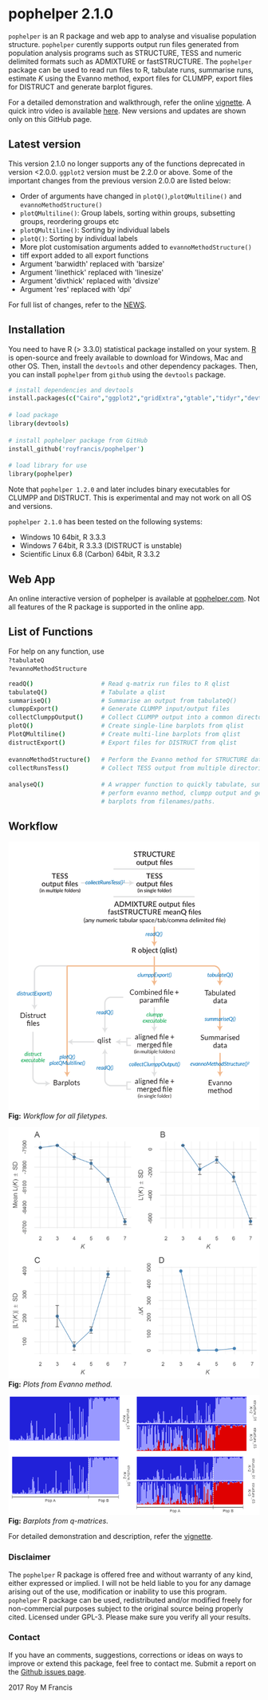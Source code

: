 # pophelper 2.1.0

`pophelper` is an R package and web app to analyse and visualise population structure. `pophelper` curently supports output run files generated from population analysis programs such as STRUCTURE, TESS and numeric delimited formats such as ADMIXTURE or fastSTRUCTURE. The `pophelper` package can be used to read run files to R, tabulate runs, summarise runs, estimate *K* using the Evanno method, export files for CLUMPP, export files for DISTRUCT and generate barplot figures.  

For a detailed demonstration and walkthrough, refer the online [vignette](http://royfrancis.github.io/pophelper/). A quick intro video is available [here](https://www.youtube.com/watch?v=Jyo-88g9dDg). New versions and updates are shown only on this GitHub page.

## Latest version

This version 2.1.0 no longer supports any of the functions deprecated in version <2.0.0. `ggplot2` version must be 2.2.0 or above. Some of the important changes from the previous version 2.0.0 are listed below:

+ Order of arguments have changed in `plotQ()`,`plotQMultiline()` and `evannoMethodStructure()`
+ `plotQMultiline()`: Group labels, sorting within groups, subsetting groups, reordering groups etc
+ `plotQMultiline()`: Sorting by individual labels
+ `plotQ()`: Sorting by individual labels
+ More plot customisation arguments added to `evannoMethodStructure()`
+ tiff export added to all export functions
+ Argument 'barwidth' replaced with 'barsize'
+ Argument 'linethick' replaced with 'linesize'
+ Argument 'divthick' replaced with 'divsize'
+ Argument 'res' replaced with 'dpi'

For full list of changes, refer to the [NEWS](https://github.com/royfrancis/pophelper/blob/master/NEWS).

## Installation  
You need to have R (> 3.3.0) statistical package installed on your system. [R](https://www.r-project.org/) is open-source and freely available to download for Windows, Mac and other OS. Then, install the `devtools` and other dependency packages. Then, you can install `pophelper` from `github` using the `devtools` package.  

```coffee
# install dependencies and devtools
install.packages(c("Cairo","ggplot2","gridExtra","gtable","tidyr","devtools"),dependencies=T)

# load package
library(devtools)

# install pophelper package from GitHub
install_github('royfrancis/pophelper')

# load library for use
library(pophelper)
```

Note that `pophelper 1.2.0` and later includes binary executables for CLUMPP and DISTRUCT. This is experimental and may not work on all OS and versions.

`pophelper 2.1.0` has been tested on the following systems: 

+ Windows 10 64bit, R 3.3.3
+ Windows 7 64bit, R 3.3.3 (DISTRUCT is unstable)
+ Scientific Linux 6.8 (Carbon) 64bit, R 3.3.2

## Web App   
An online interactive version of pophelper is available at [pophelper.com](http://www.pophelper.com). Not all features of the R package is supported in the online app.  

## List of Functions  

For help on any function, use  
`?tabulateQ`  
`?evannoMethodStructure`  

```coffee
readQ()                   # Read q-matrix run files to R qlist
tabulateQ()               # Tabulate a qlist
summariseQ()              # Summarise an output from tabulateQ()
clumppExport()            # Generate CLUMPP input/output files
collectClumppOutput()     # Collect CLUMPP output into a common directory
plotQ()                   # Create single-line barplots from qlist
PlotQMultiline()          # Create multi-line barplots from qlist
distructExport()          # Export files for DISTRUCT from qlist

evannoMethodStructure()   # Perform the Evanno method for STRUCTURE data
collectRunsTess()         # Collect TESS output from multiple directories into one

analyseQ()                # A wrapper function to quickly tabulate, summarise, 
                          # perform evanno method, clumpp output and generate
                          # barplots from filenames/paths.
```

## Workflow 

![Workflow](vignettes/workflow.png)  
__Fig:__ *Workflow for all filetypes.*

![evanno-method](vignettes/evanno-plot.png)  
__Fig:__ *Plots from Evanno method.*

![plotq-sep-join-nolab-lab](vignettes/structure-sep-join-nolab-lab.png)  
__Fig:__ *Barplots from q-matrices.*  

For detailed demonstration and description, refer the [vignette](http://royfrancis.github.io/pophelper/).

### Disclaimer

The `pophelper` R package is offered free and without warranty of any kind, either expressed or implied. I will not be held liable to you for any damage arising out of the use, modification or inability to use this program. `pophelper` R package can be used, redistributed and/or modified freely for non-commercial purposes subject to the original source being properly cited. Licensed under GPL-3. Please make sure you verify all your results.  

### Contact

If you have an comments, suggestions, corrections or ideas on ways to improve or extend this package, feel free to contact me. Submit a report on the [Github issues page](https://github.com/royfrancis/pophelper/issues).  

2017 Roy M Francis  
